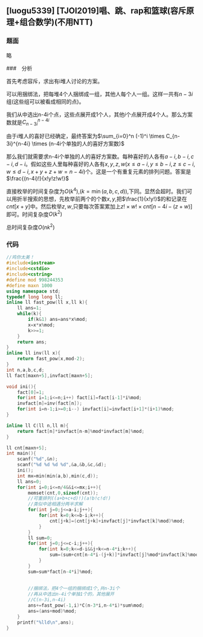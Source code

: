 ## [luogu5339] [TJOI2019]唱、跳、rap和篮球(容斥原理+组合数学)(不用NTT)

### 题面

略

###　分析

首先考虑容斥，求出有i堆人讨论的方案。

可以用捆绑法，把每堆4个人捆绑成一组，其他人每个人一组。这样一共有$n-3i$组(这些组可以被看成相同的点)。

我们从中选出n-4i个点，这些点展开成1个人，其他$i$个点展开成4个人。那么方案数就是$C_{n-3i}^{n-4i}$

由于$i$堆人的喜好已经确定，最终答案为$\sum_{i=0}^n (-1)^i  \times C_{n-3i}^{n-4i} \times (n-4i个单独的人的喜好方案数)$

那么我们就需要求n-4i个单独的人的喜好方案数。每种喜好的人各有$a-i,b-i,c-i,d-i$。假如这些人里每种喜好的人各有$x,y,z,w(x \leq a-i,y \leq b-i,z \leq c-i,w \leq d-i,x+y+z+w=n-4i)$个。这是一个有重复元素的排列问题。答案是$\frac{(n-4i)!}{x!y!z!w!}$

直接枚举的时间复杂度为$O(k^4)$,($k=\min(a,b,c,d)$),下同。显然会超时。我们可以用折半搜索的思想，先枚举前两个的个数$x,y$,把$\frac{1}{x!y!}$的和记录在$cnt[x+y]$中。然后枚举$z,w$,只要每次答案累加上$z!\times w! \times cnt[n-4i-(z+w)]$即可。时间复杂度$O(k^2)$

总时间复杂度$O(nk^2)$

### 代码

```cpp
//鸡你太美！
#include<iostream>
#include<cstdio>
#include<cstring>
#define mod 998244353
#define maxn 1000 
using namespace std;
typedef long long ll;
inline ll fast_pow(ll x,ll k){
	ll ans=1;
	while(k){
		if(k&1) ans=ans*x%mod;
		x=x*x%mod;
		k>>=1;
	}
	return ans;
}
inline ll inv(ll x){
	return fast_pow(x,mod-2); 
}
int n,a,b,c,d;
ll fact[maxn+5],invfact[maxn+5];

void ini(){
	fact[0]=1;
	for(int i=1;i<=n;i++) fact[i]=fact[i-1]*i%mod;
	invfact[n]=inv(fact[n]);
	for(int i=n-1;i>=0;i--) invfact[i]=invfact[i+1]*(i+1)%mod; 
} 

inline ll C(ll n,ll m){
	return fact[n]*invfact[n-m]%mod*invfact[m]%mod; 
} 

ll cnt[maxn+5];
int main(){
	scanf("%d",&n);
	scanf("%d %d %d %d",&a,&b,&c,&d);
	ini();
	int mx=min(min(a,b),min(c,d));
	ll ans=0;
	for(int i=0;i<=n/4&&i<=mx;i++){
		memset(cnt,0,sizeof(cnt));
		//可重排列((a+b+c+d)!)(a!b!c!d!)
		//类似中途相遇分两半求解 
		for(int j=0;j<=a-i;j++){
			for(int k=0;k<=b-i;k++){
				cnt[j+k]=(cnt[j+k]+invfact[j]*invfact[k]%mod)%mod;
			}
		}
		ll sum=0; 
		for(int j=0;j<=c-i;j++){
			for(int k=0;k<=d-i&&j+k<=n-4*i;k++){
				sum=(sum+cnt[n-4*i-(j+k)]*invfact[j]%mod*invfact[k]%mod)%mod;
			}
		}
		sum=sum*fact[n-4*i]%mod;
		
		
		//捆绑法，把4个一组的捆绑成1个,共n-3i个
		//再从中选出n-4i个单独1个的，其他展开
		//C(n-3i,n-4i) 
		ans+=fast_pow(-1,i)*C(n-3*i,n-4*i)*sum%mod;
		ans=(ans+mod)%mod; 
	} 
	printf("%lld\n",ans);
} 
```

